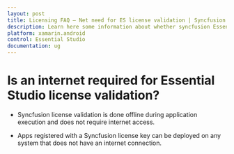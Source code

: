 ```yaml
---
layout: post
title: Licensing FAQ – Net need for ES license validation | Syncfusion
description: Learn here some information about whether syncfusion Essential Studio license validation needs internet conncetion.
platform: xamarin.android
control: Essential Studio
documentation: ug
---
```


# Is an internet required for Essential Studio license validation?

* Syncfusion license validation is done offline during application execution and does not require internet access. 

* Apps registered with a Syncfusion license key can be deployed on any system that does not have an internet connection.